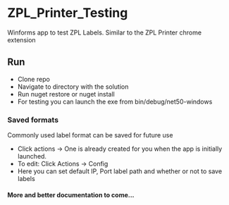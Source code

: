 # ZPL_Printer_Testing
Winforms app to test ZPL Labels.  Similar to the ZPL Printer chrome extension

## Run
* Clone repo
* Navigate to directory with the solution
* Run nuget restore or nuget install
* For testing you can launch the exe from bin/debug/net50-windows

### Saved formats
Commonly used label format can be saved for future use

* Click actions -> One is already created for you when the app is initially launched.
* To edit: Click Actions -> Config
* Here you can set default IP, Port label path and whether or not to save labels


#### More and better documentation to come...

